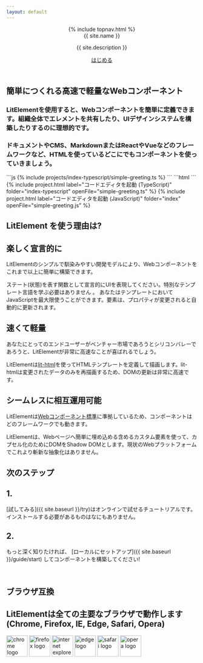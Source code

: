 ```yaml
---
layout: default
---
```


<header class="hero" markdown="0">
{% include topnav.html %}
<div class="wrapper">
<div class="hero-title">{{ site.name }}</div>
<p class="hero-caption">{{ site.description }}</p>
<a class="hero-link link-with-arrow" href="{{ site.baseurl }}/guide">はじめる</a>
</div>
</header>

<section id="section-snippet">
<div class="wrapper">
<!-- original:
<h1 class="title">
Easily Create Fast, Lightweight Web Components
</h1>
-->
<h1 class="title">
簡単につくれる高速で軽量なWebコンポーネント
</h1>

<div class="responsive-row">

<div class="fixed-width-caption">
<!-- original:
<h3 class="description">LitElement makes it easy to define Web Components – ideal for sharing elements across your organization or building a UI design system.</h3>
<h3 class="description">Use your components anywhere you use HTML: in your main document, a CMS, Markdown, or a framework like React or Vue.</h3>
-->
<h3 class="description">LitElementを使用すると、Webコンポーネントを簡単に定義できます。組織全体でエレメントを共有したり、UIデザインシステムを構築したりするのに理想的です。</h3>
<h3 class="description">ドキュメントやCMS、MarkdownまたはReactやVueなどのフレームワークなど、HTMLを使っているどこにでもコンポーネントを使っていきましょう。</h3>
</div>


<div>
```js
{% include projects/index-typescript/simple-greeting.ts %}
```
```html
<simple-greeting name="Everyone"></simple-greeting>
```
</div>
</div>

<div class="inline-action-buttons">
{% include project.html label="コードエディタを起動 (TypeScript)" folder="index-typescript" openFile="simple-greeting.ts" %}
{% include project.html label="コードエディタを起動 (JavaScript)" folder="index" openFile="simple-greeting.js" %}
</div>

</div>
</section>

<section>
<div class="wrapper">

<!-- original:
<h1 class="title">Why use LitElement?</h1>
-->
<h1 class="title">LitElement を使う理由は?</h1>

<div class="responsive-row">
<div style="flex: 1">

<!-- original:
<h2 class="caption">Delightfully declarative</h2>

LitElement's simple, familiar development model makes it easier than ever to build Web Components.

Express your UI declaratively, as a function of state. No need to learn a custom templating language – you can use the full power of JavaScript in your templates. Elements update automatically when their properties change.
-->
<h2 class="caption">楽しく宣言的に</h2>

LitElementのシンプルで馴染みやすい開発モデルにより、Webコンポーネントをこれまで以上に簡単に構築できます。

ステート(状態)を表す関数として宣言的にUIを表現してください。特別なテンプレート言語を学ぶ必要はありません 。 あなたはテンプレートにおいてJavaScriptを最大限使うことができます。要素は、プロパティが変更されると自動的に更新されます。

</div>
<div style="flex: 1">

<!-- original:
<h2 class="caption">Fast and light</h2>

Whether your end users are in emerging markets or Silicon Valley, they’ll appreciate that LitElement is extremely fast.

LitElement uses [lit-html](https://github.com/Polymer/lit-html) to define and render HTML templates. DOM updates are lightning-fast, because lit-html only re-renders the dynamic parts of your UI – no diffing required.
-->
<h2 class="caption">速くて軽量</h2>

あなたにとってのエンドユーザーがベンチャー市場であろうとシリコンバレーであろうと、LitElementが非常に高速なことが喜ばれるでしょう。

LitElementは[lit-html](https://github.com/Polymer/lit-html)を使ってHTMLテンプレートを定義して描画します。lit-htmlは変更されたデータのみを再描画するため、DOMの更新は非常に高速です。

</div>
<div style="flex: 1">

<!-- original:
<h2 class="caption">Seamlessly interoperable</h2>

LitElement follows the [Web Components standards](https://developer.mozilla.org/en-US/docs/Web/Web_Components), so your components will work with any framework.

LitElement uses Custom Elements for easy inclusion in web pages, and Shadow DOM for encapsulation. There’s no new abstraction on top of the web platform.
-->
<h2 class="caption">シームレスに相互運用可能</h2>

LitElementは[Webコンポーネント標準](https://developer.mozilla.org/ja/docs/Web/Web_Components)に準拠しているため、コンポーネントはどのフレームワークでも動きます。

LitElementは、Webページへ簡単に埋め込める含めるカスタム要素を使って、カプセル化のためにDOMをShadow DOMとします。現状のWebプラットフォームでこれより斬新な抽象化はありません。

</div>
</div>
</div>
</section>


<section style="margin-bottom: 60px;">
<div class="wrapper">

<!-- original:
<h1 class="title">Next Steps</h1>
-->
<h1 class="title">次のステップ</h1>

<div class="responsive-row">

<!-- original:
<div style="flex:1">
<h2 class="caption">One.</h2>
<p>[Try LitElement]({{ site.baseurl }}/try) in our live tutorial. You don’t need to install anything.</p>
</div>

<div style="flex:1">
<h2 class="caption">Two.</h2>
<p>When you’re ready to dive in, [set up LitElement locally]({{ site.baseurl }}/guide/start) and start building components!</p>
</div>
-->
<div style="flex:1">
<h2 class="caption">1.</h2>
<p>[試してみる]({{ site.baseurl }}/try)はオンラインで試せるチュートリアルです。インストールする必要があるものはなにもありません。</p>
</div>

<div style="flex:1">
<h2 class="caption">2.</h2>
<p>もっと深く知りたければ、 [ローカルにセットアップ]({{ site.baseurl }}/guide/start) してコンポーネントを構築してください!</p>
</div>

<div style="flex:1">
</div>

</div>
</div>
</section>

<section>
<div class="wrapper">

<!-- original:
<h1 class="title">Browser Compatibility</h1>
<h2 class="description">LitElement works in all major browsers (Chrome, Firefox, IE, Edge, Safari, and Opera). </h2>
-->
<h1 class="title">ブラウザ互換</h1>
<h2 class="description">LitElementは全ての主要なブラウザで動作します(Chrome, Firefox, IE, Edge, Safari, Opera)</h2>

<div id="browser-thumbnails" style="margin-bottom: 20px;">
<img width="56" width="56" src="{{ site.baseurl }}/images/browsers/chrome_128x128.png" alt="chrome logo">
<img width="56" width="56" src="{{ site.baseurl }}/images/browsers/firefox_128x128.png" alt="firefox logo">
<img width="56" width="56" src="{{ site.baseurl }}/images/browsers/internet-explorer_128x128.png" alt="internet explorer logo">
<img width="56" width="56" src="{{ site.baseurl }}/images/browsers/edge_128x128.png" alt="edge logo">
<img width="56" width="56" src="{{ site.baseurl }}/images/browsers/safari_128x128.png" alt="safari logo">
<img width="56" width="56" src="{{ site.baseurl }}/images/browsers/opera_128x128.png" alt="opera logo">
</div>

</div>
</section>
